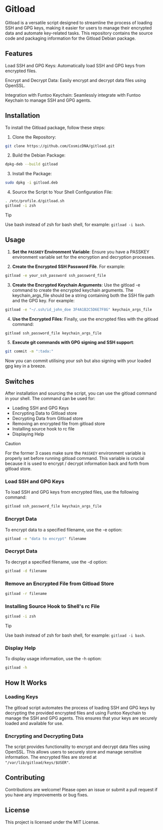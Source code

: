 # Gitload
Gitload is a versatile script designed to streamline the process of loading SSH and GPG keys, making it easier for users to manage their encrypted data and automate key-related tasks. This repository contains the source code and packaging information for the Gitload Debian package.

## Features
Load SSH and GPG Keys: Automatically load SSH and GPG keys from encrypted files.

Encrypt and Decrypt Data: Easily encrypt and decrypt data files using OpenSSL.

Integration with Funtoo Keychain: Seamlessly integrate with Funtoo Keychain to manage SSH and GPG agents.

## Installation
To install the Gitload package, follow these steps:

1. Clone the Repository:

```sh
git clone https://github.com/CosmicDNA/gitload.git
```

2. Build the Debian Package:

```sh
dpkg-deb --build gitload
```

3. Install the Package:

```sh
sudo dpkg -i gitload.deb
```

4. Source the Script to Your Shell Configuration File:

```sh
. /etc/profile.d/gitload.sh
gitload -i zsh
```

> [!TIP]
> Use bash instead of zsh for bash shell, for example: `gitload -i bash`.

## Usage

1. **Set the `PASSKEY` Environment Variable**: Ensure you have a PASSKEY environment variable set for the encryption and decryption processes.

2. **Create the Encrypted SSH Password File**. For example:

```sh
gitload -e your_ssh_password ssh_password_file
```

3. **Create the Encrypted Keychain Arguments**: Use the gitload -e command to create the encrypted keychain arguments. The keychain_args_file should be a string containing both the SSH file path and the GPG key. For example:

```sh
gitload -e "~/.ssh/id_john_doe 3F4A1B2C5D6E7F8G" keychain_args_file
```

4. **Use the Encrypted Files**: Finally, use the encrypted files with the gitload command:

```sh
gitload ssh_password_file keychain_args_file
```

5. **Execute git commands with GPG signing and SSH support**:

```sh
git commit -m ":tada:"
```

Now you can commit utilising your ssh but also signing with your loaded gpg key in a breeze.

## Switches
After installation and sourcing the script, you can use the gitload command in your shell. The command can be used for:

- Loading SSH and GPG Keys
- Encrypting Data to Gitload store
- Decrypting Data from Gitload store
- Removing an encrypted file from gitload store
- Installing source hook to rc file
- Displaying Help

> [!CAUTION]
> For the former 3 cases make sure the `PASSKEY` environment variable is properly set before running gitload command. This variable is crucial because it is used to encrypt / decrypt information back and forth from gitload store.

### Load SSH and GPG Keys
To load SSH and GPG keys from encrypted files, use the following command:

```sh
gitload ssh_password_file keychain_args_file
```

### Encrypt Data
To encrypt data to a specified filename, use the -e option:

```sh
gitload -e "data to encrypt" filename
```

### Decrypt Data
To decrypt a specified filename, use the -d option:

```sh
gitload -d filename
```

### Remove an Encrypted File from Gitload Store

```sh
gitload -r filename
```

### Installing Source Hook to Shell's rc File

```sh
gitload -i zsh
```

> [!TIP]
> Use bash instead of zsh for bash shell, for example: `gitload -i bash`.

### Display Help
To display usage information, use the -h option:

```sh
gitload -h
```

## How It Works

### Loading Keys
The gitload script automates the process of loading SSH and GPG keys by decrypting the provided encrypted files and using Funtoo Keychain to manage the SSH and GPG agents. This ensures that your keys are securely loaded and available for use.

### Encrypting and Decrypting Data
The script provides functionality to encrypt and decrypt data files using OpenSSL. This allows users to securely store and manage sensitive information. The encrypted files are stored at `"/var/lib/gitload/keys/$USER"`.

## Contributing
Contributions are welcome! Please open an issue or submit a pull request if you have any improvements or bug fixes.

## License
This project is licensed under the MIT License.